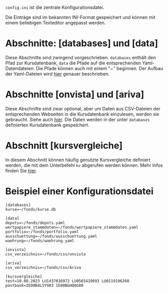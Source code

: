 `config.ini` ist die zentrale Konfigurationsdatei.

Die Einträge sind im bekannten INI-Format gespeichert und können mit einem beliebigen Texteditor angepasst werden.

# Abschnitte: [databases] und [data]

Diese Abschnitte sind zwingend vorgeschrieben. `databases` enthält den Pfad zur Kursdatenbank, `data` die Pfade auf die entsprechenden Yaml-Datendateien. Die Pfade können auch mit einem "~" beginnen. Der Aufbau der Yaml-Dateien wird [hier](daten.md) genauer beschrieben.

# Abschnitte [onvista] und [ariva]

Diese Abschnitte sind zwar optional, aber um Daten aus CSV-Dateien der entsprechenden Webseiten in die Kursdatenbank einzulesen, werden sie gebraucht. Siehe auch [hier](kursdaten.md). Die Daten werden in der unter `databases` definierten Kursdatenbank gespeichert.

# Abschnitt [kursvergleiche]
In diesem Abschnitt können häufig genutzte Kursvergleiche definiert werden, die mit dem Unterbefehl `kv` abgerufen werden können. Mehr Infos finden Sie [hier](kursdaten.md#unterbefehl-kv).

# Beispiel einer Konfigurationsdatei

```
[databases]
kurse=~/fonds/kurse.db

[data]
depots=~/fonds/depots.yaml
wertpapiere_stammdaten=~/fonds/wertpapiere_stammdaten.yaml
portfolio=~/fonds/portfolio.yaml
ausschuettung=~/fonds/ausschuettung.yaml
waehrung=~/fonds/waehrung.yaml

[onvista]
csv_verzeichnis=~/fonds/csv/onvista

[ariva]
csv_verzeichnis=~/fonds/csv/Ariva

[kursvergleiche]
test=10.08.2023 LU1437016972 LU0565419693 LU0119196268
postbank=IE00B4L5Y983 IE00BGHQ0G80
```